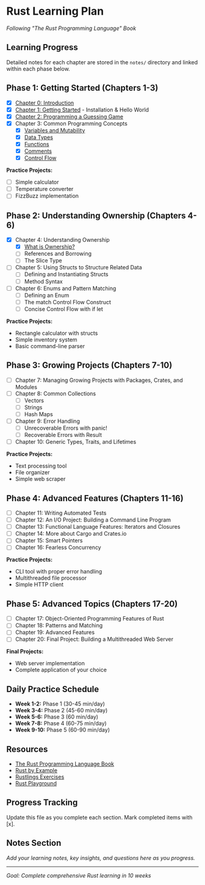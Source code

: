 # Rust Learning Plan
*Following "The Rust Programming Language" Book*

## Learning Progress

Detailed notes for each chapter are stored in the `notes/` directory and linked within each phase below.

## Phase 1: Getting Started (Chapters 1-3)
- [x] [Chapter 0: Introduction](notes/chapter-00.md)
- [x] [Chapter 1: Getting Started](notes/chapter-01.md) - Installation & Hello World
- [x] [Chapter 2: Programming a Guessing Game](notes/chapter-02.md)
- [x] Chapter 3: Common Programming Concepts
  - [x] [Variables and Mutability](notes/chapter-03-01.md)
  - [x] [Data Types](notes/chapter-03-02.md)
  - [x] [Functions](notes/chapter-03-03.md)
  - [x] [Comments](notes/chapter-03-04.md)
  - [x] [Control Flow](notes/chapter-03-05.md)

**Practice Projects:**
- [ ] Simple calculator
- [ ] Temperature converter
- [ ] FizzBuzz implementation

## Phase 2: Understanding Ownership (Chapters 4-6)
- [x] Chapter 4: Understanding Ownership
  - [x] [What is Ownership?](notes/chapter-04-01.md)
  - [ ] References and Borrowing
  - [ ] The Slice Type
- [ ] Chapter 5: Using Structs to Structure Related Data
  - [ ] Defining and Instantiating Structs
  - [ ] Method Syntax
- [ ] Chapter 6: Enums and Pattern Matching
  - [ ] Defining an Enum
  - [ ] The match Control Flow Construct
  - [ ] Concise Control Flow with if let

**Practice Projects:**
- Rectangle calculator with structs
- Simple inventory system
- Basic command-line parser

## Phase 3: Growing Projects (Chapters 7-10)
- [ ] Chapter 7: Managing Growing Projects with Packages, Crates, and Modules
- [ ] Chapter 8: Common Collections
  - [ ] Vectors
  - [ ] Strings
  - [ ] Hash Maps
- [ ] Chapter 9: Error Handling
  - [ ] Unrecoverable Errors with panic!
  - [ ] Recoverable Errors with Result
- [ ] Chapter 10: Generic Types, Traits, and Lifetimes

**Practice Projects:**
- Text processing tool
- File organizer
- Simple web scraper

## Phase 4: Advanced Features (Chapters 11-16)
- [ ] Chapter 11: Writing Automated Tests
- [ ] Chapter 12: An I/O Project: Building a Command Line Program
- [ ] Chapter 13: Functional Language Features: Iterators and Closures
- [ ] Chapter 14: More about Cargo and Crates.io
- [ ] Chapter 15: Smart Pointers
- [ ] Chapter 16: Fearless Concurrency

**Practice Projects:**
- CLI tool with proper error handling
- Multithreaded file processor
- Simple HTTP client

## Phase 5: Advanced Topics (Chapters 17-20)
- [ ] Chapter 17: Object-Oriented Programming Features of Rust
- [ ] Chapter 18: Patterns and Matching
- [ ] Chapter 19: Advanced Features
- [ ] Chapter 20: Final Project: Building a Multithreaded Web Server

**Final Projects:**
- Web server implementation
- Complete application of your choice

## Daily Practice Schedule
- **Week 1-2:** Phase 1 (30-45 min/day)
- **Week 3-4:** Phase 2 (45-60 min/day)
- **Week 5-6:** Phase 3 (60 min/day)
- **Week 7-8:** Phase 4 (60-75 min/day)
- **Week 9-10:** Phase 5 (60-90 min/day)

## Resources
- [The Rust Programming Language Book](https://doc.rust-lang.org/book/)
- [Rust by Example](https://doc.rust-lang.org/rust-by-example/)
- [Rustlings Exercises](https://github.com/rust-lang/rustlings)
- [Rust Playground](https://play.rust-lang.org/)

## Progress Tracking
Update this file as you complete each section. Mark completed items with [x].

## Notes Section
*Add your learning notes, key insights, and questions here as you progress.*

---
*Goal: Complete comprehensive Rust learning in 10 weeks*